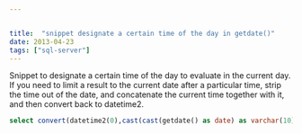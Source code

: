 ```yaml
---


title:  "snippet designate a certain time of the day in getdate()"
date: 2013-04-23
tags: ["sql-server"]
---
```


Snippet to designate a certain time of the day to evaluate in the current day. If you need to limit a result to the current date after a particular time, strip the time out of the date, and concatenate the current time together with it, and then convert back to datetime2.

```sql
select convert(datetime2(0),cast(cast(getdate() as date) as varchar(10)) + ' 09:00 ')
```
